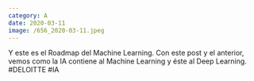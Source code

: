 ```yaml
--- 
category: A 
date: 2020-03-11 
image: /656_2020-03-11.jpeg 
--- 
```


Y este es el Roadmap del Machine Learning. Con este post y el anterior, vemos como la IA contiene al Machine Learning y éste al Deep Learning. #DELOITTE #IA